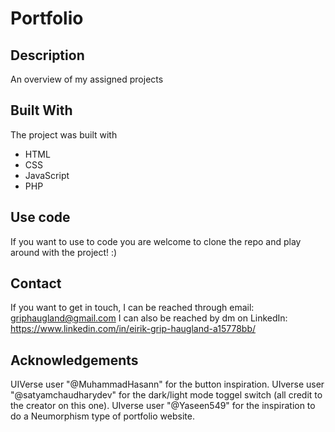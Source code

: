 # Portfolio

## Description

An overview of my assigned projects

## Built With

The project was built with

- HTML
- CSS
- JavaScript
- PHP

## Use code

If you want to use to code you are welcome to clone the repo and play around with the project! :)

## Contact

If you want to get in touch, I can be reached through email: griphaugland@gmail.com I can also be reached by dm on LinkedIn: https://www.linkedin.com/in/eirik-grip-haugland-a15778bb/

## Acknowledgements

UIVerse user "@MuhammadHasann" for the button inspiration. UIverse user "@satyamchaudharydev" for the dark/light mode toggel switch (all credit to the creator on this one). UIverse user "@Yaseen549" for the inspiration to do a Neumorphism type of portfolio website.

